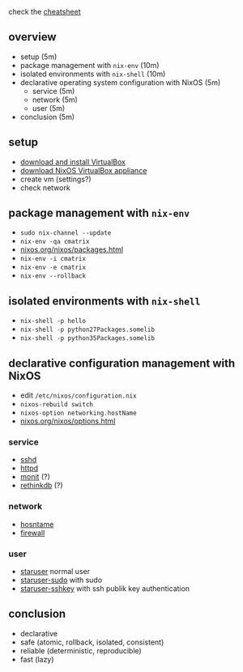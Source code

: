 check the [cheatsheet](cheatsheet.md)

## overview

- setup (5m)
- package management with `nix-env` (10m)
- isolated environments with `nix-shell` (10m)
- declarative operating system configuration with NixOS (5m)
  - service (5m)
  - network (5m)
  - user (5m)
- conclusion (5m)


## setup

- [download and install VirtualBox](https://www.virtualbox.org/wiki/Downloads)
- [download NixOS VirtualBox appliance](https://nixos.org/nixos/download.html)
- create vm (settings?)
- check network


## package management with `nix-env`

- `sudo nix-channel --update`
- `nix-env -qa cmatrix`
- [nixos.org/nixos/packages.html](https://nixos.org/nixos/packages.html)
- `nix-env -i cmatrix`
- `nix-env -e cmatrix`
- `nix-env --rollback`


## isolated environments with `nix-shell`

- `nix-shell -p hello`
- `nix-shell -p python27Packages.somelib`
- `nix-shell -p python35Packages.somelib`


## declarative configuration management with NixOS

- edit `/etc/nixos/configuration.nix`
- `nixos-rebuild switch`
- `nixos-option networking.hostName`
- [nixos.org/nixos/options.html](https://nixos.org/nixos/options.html)


### service

- [sshd]()
- [httpd]()
- [monit]() (?)
- [rethinkdb]() (?)


### network

- [hosntame]()
- [firewall]()


### user

- [staruser]() normal user
- [staruser-sudo]() with sudo
- [staruser-sshkey]() with ssh publik key authentication


## conclusion

- declarative
- safe (atomic, rollback, isolated, consistent)
- reliable (deterministic, reproducible)
- fast (lazy)
